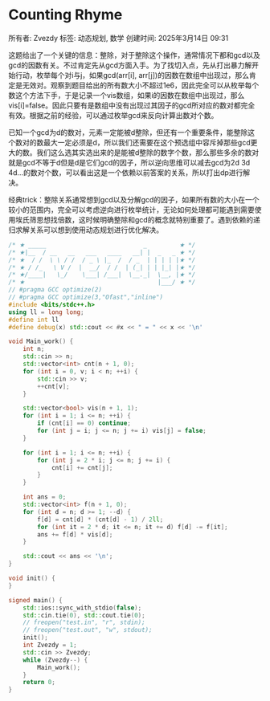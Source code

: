 # Counting Rhyme

所有者: Zvezdy
标签: 动态规划, 数学
创建时间: 2025年3月14日 09:31

这题给出了一个关键的信息：整除，对于整除这个操作，通常情况下都和gcd以及gcd的因数有关。不过肯定先从gcd方面入手。为了找切入点，先从打出暴力解开始行动，枚举每个对i与j，如果gcd(arr[i], arr[j])的因数在数组中出现过，那么肯定是无效对。观察到题目给出的所有数大小不超过1e6，因此完全可以从枚举每个数这个方法下手，于是记录一个vis数组，如果i的因数在数组中出现过，那么vis[i]=false。因此只要有是数组中没有出现过其因子的gcd所对应的数对都完全有效。根据之前的经验，可以通过枚举gcd来反向计算出数对个数。

已知一个gcd为d的数对，元素一定能被d整除，但还有一个重要条件，能整除这个数对的数最大一定必须是d，所以我们还需要在这个预选组中容斥掉那些gcd更大的数。我们这么选其实选出来的是能被d整除的数字个数，那么那些多余的数对就是gcd不等于d但是d是它们gcd的因子，所以逆向思维可以减去gcd为2d 3d 4d…的数对个数，可以看出这是一个依赖以前答案的关系，所以打出dp进行解决。

经典trick：整除关系通常想到gcd以及分解gcd的因子，如果所有数的大小在一个较小的范围内，完全可以考虑逆向进行枚举统计，无论如何处理都可能遇到需要使用埃氏筛思想找倍数，这时候明确整除和gcd的概念就特别重要了。遇到依赖的递归求解关系可以想到使用动态规划进行优化解决。

```cpp
/* ★ _____                           _         ★ */
/* ★|__  / __   __   ___   ____   __| |  _   _ ★ */
/* ★  / /  \ \ / /  / _ \ |_  /  / _  | | | | |★ */
/* ★ / /_   \ V /  |  __/  / /  | (_| | | |_| |★ */
/* ★/____|   \_/    \___| /___|  \__._|  \__, |★ */
/* ★                                     |___/ ★ */
// #pragma GCC optimize(2)
// #pragma GCC optimize(3,"Ofast","inline")
#include <bits/stdc++.h>
using ll = long long;
#define int ll
#define debug(x) std::cout << #x << " = " << x << '\n'

void Main_work() {
    int n;
    std::cin >> n;
    std::vector<int> cnt(n + 1, 0);
    for (int i = 0, v; i < n; ++i) {
        std::cin >> v;
        ++cnt[v];
    }

    std::vector<bool> vis(n + 1, 1);
    for (int i = 1; i <= n; ++i) {
        if (cnt[i] == 0) continue;
        for (int j = i; j <= n; j += i) vis[j] = false;
    }

    for (int i = 1; i <= n; ++i) {
        for (int j = 2 * i; j <= n; j += i) {
            cnt[i] += cnt[j];
        }
    }

    int ans = 0;
    std::vector<int> f(n + 1, 0);
    for (int d = n; d >= 1; --d) {
        f[d] = cnt[d] * (cnt[d] - 1) / 2ll;
        for (int it = 2 * d; it <= n; it += d) f[d] -= f[it];
        ans += f[d] * vis[d];
    }

    std::cout << ans << '\n';
}

void init() {
}

signed main() {
    std::ios::sync_with_stdio(false);
    std::cin.tie(0), std::cout.tie(0);
    // freopen("test.in", "r", stdin);
    // freopen("test.out", "w", stdout);
    init();
    int Zvezdy = 1;
    std::cin >> Zvezdy;
    while (Zvezdy--) {
        Main_work();
    }
    return 0;
}
```